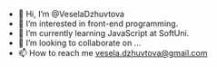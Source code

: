 - 👋 Hi, I’m @VeselaDzhuvtova
- 👀 I’m interested in front-end programming.
- 🌱 I’m currently learning JavaScript at SoftUni.
- 💞️ I’m looking to collaborate on ...
- 📫 How to reach me vesela.dzhuvtova@gmail.com

<!---
VeselaDzhuvtova/VeselaDzhuvtova is a ✨ special ✨ repository because its `README.md` (this file) appears on your GitHub profile.
You can click the Preview link to take a look at your changes.
--->
